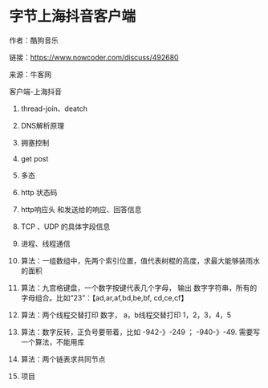 # 字节上海抖音客户端

作者：酷狗音乐

链接：https://www.nowcoder.com/discuss/492680

来源：牛客网



客户端-上海抖音

1. thread-join、deatch

2. DNS解析原理

3. 拥塞控制

4. get post

5. 多态

6. http 状态码

7. http响应头 和发送给的响应、回答信息

8. TCP 、UDP 的具体字段信息

9. 进程、线程通信

10. 算法：一组数组中，先两个索引位置，值代表树棍的高度，求最大能够装雨水的面积

11. 算法：九宫格键盘，一个数字按键代表几个字母，  输出 数字字符串，所有的字母组合。比如“23”：【ad,ar,af,bd,be,bf, cd,ce,cf】

12. 算法：两个线程交替打印 数字， a，b线程交替打印 1，2，3，4，5

13. 算法：数字反转，正负号要带着，比如 -942-》-249 ； -940-》-49. 需要写一个算法，不能用库

14. 算法：两个链表求共同节点

15. 项目

